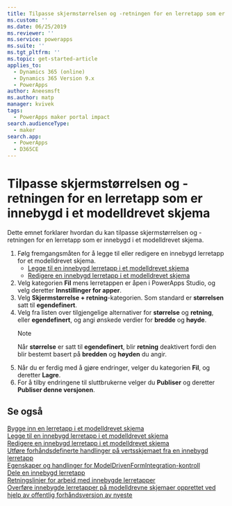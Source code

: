 ```yaml
---
title: Tilpasse skjermstørrelsen og -retningen for en lerretapp som er innebygd i et modelldrevet skjema | MicrosoftDocs
ms.custom: ''
ms.date: 06/25/2019
ms.reviewer: ''
ms.service: powerapps
ms.suite: ''
ms.tgt_pltfrm: ''
ms.topic: get-started-article
applies_to:
  - Dynamics 365 (online)
  - Dynamics 365 Version 9.x
  - PowerApps
author: Aneesmsft
ms.author: matp
manager: kvivek
tags:
  - PowerApps maker portal impact
search.audienceType:
  - maker
search.app:
  - PowerApps
  - D365CE
---
```


# <a name="customize-the-screen-size-and-orientation-of-a-canvas-app-embedded-on-a-model-driven-form"></a>Tilpasse skjermstørrelsen og -retningen for en lerretapp som er innebygd i et modelldrevet skjema
Dette emnet forklarer hvordan du kan tilpasse skjermstørrelsen og -retningen for en lerretapp som er innebygd i et modelldrevet skjema.

1.  Følg fremgangsmåten for å legge til eller redigere en innebygd lerretapp for et modelldrevet skjema.
    - [Legge til en innebygd lerretapp i et modelldrevet skjema](embedded-canvas-app-add-classic-designer.md)
    - [Redigere en innebygd lerretapp i et modelldrevet skjema](embedded-canvas-app-edit-classic-designer.md)
2. Velg kategorien **Fil** mens lerretappen er åpen i PowerApps Studio, og velg deretter **Innstillinger for apper**.
3. Velg **Skjermstørrelse + retning**-kategorien. Som standard er **størrelsen** satt til **egendefinert**.
4. Velg fra listen over tilgjengelige alternativer for **størrelse** og **retning**, eller **egendefinert**, og angi ønskede verdier for **bredde** og **høyde**.
    > [!NOTE]
    > Når **størrelse** er satt til **egendefinert**, blir **retning** deaktivert fordi den blir bestemt basert på **bredden** og **høyden** du angir.
5. Når du er ferdig med å gjøre endringer, velger du kategorien **Fil**, og deretter **Lagre**.
6. For å tilby endringene til sluttbrukerne velger du **Publiser** og deretter **Publiser denne versjonen**.

## <a name="see-also"></a>Se også
[Bygge inn en lerretapp i et modelldrevet skjema](embed-canvas-app-in-form.md) <br />
[Legge til en innebygd lerretapp i et modelldrevet skjema](embedded-canvas-app-add-classic-designer.md) <br />
[Redigere en innebygd lerretapp i et modelldrevet skjema](embedded-canvas-app-edit-classic-designer.md) <br />
[Utføre forhåndsdefinerte handlinger på vertsskjemaet fra en innebygd lerretapp](embedded-canvas-app-actions.md) <br />
[Egenskaper og handlinger for ModelDrivenFormIntegration-kontroll](embedded-canvas-app-properties-actions.md) <br />
[Dele en innebygd lerretapp](share-embedded-canvas-app.md) <br />
[Retningslinjer for arbeid med innebygde lerretapper](embedded-canvas-app-guidelines.md) <br />
[Overføre innebygde lerretapper på modelldrevne skjemaer opprettet ved hjelp av offentlig forhåndsversjon av nyeste](embedded-canvas-app-migrate-from-preview.md) <br />
